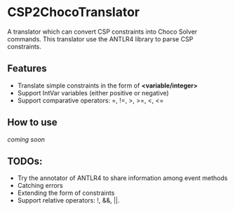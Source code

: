# CSP2ChocoTranslator

A translator which can convert CSP constraints into Choco Solver commands. This translator use the ANTLR4 library to parse CSP constraints.

## Features

- Translate simple constraints in the form of **<variable> <comparative op> <variable/integer>**
- Support IntVar variables (either positive or negative)
- Support comparative operators: =, !=, >, >=, <, <=
 
## How to use

*coming soon*

## TODOs:

- Try the annotator of ANTLR4 to share information among event methods
- Catching errors
- Extending the form of constraints
- Support relative operators: !, &&, ||. 
